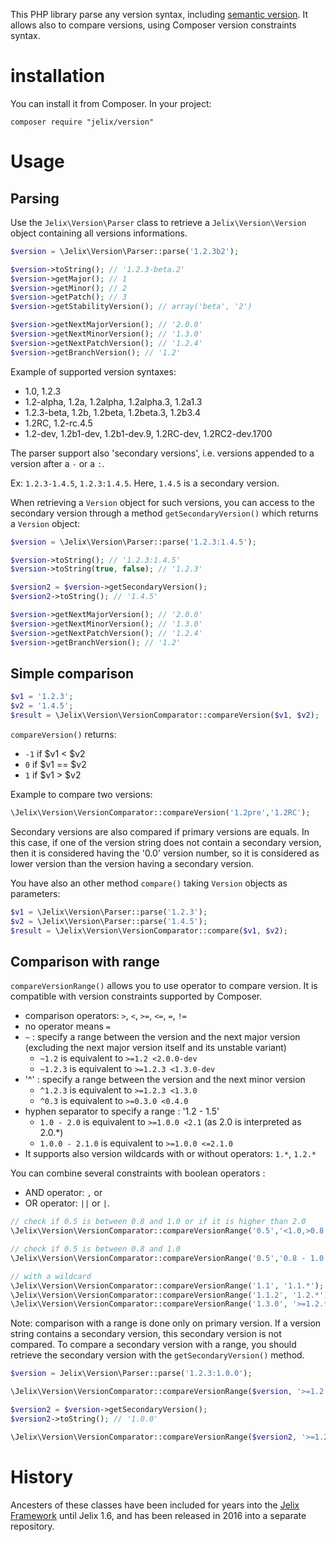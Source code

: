 This PHP library parse any version syntax, including [semantic version](https://semver.org). It allows
also to compare versions, using Composer version constraints syntax.

# installation

You can install it from Composer. In your project:

```
composer require "jelix/version"
```

# Usage

## Parsing

Use the `Jelix\Version\Parser` class to retrieve a `Jelix\Version\Version` object
containing all versions informations.

```php
$version = \Jelix\Version\Parser::parse('1.2.3b2');

$version->toString(); // '1.2.3-beta.2'
$version->getMajor(); // 1
$version->getMinor(); // 2
$version->getPatch(); // 3
$version->getStabilityVersion(); // array('beta', '2')

$version->getNextMajorVersion(); // '2.0.0'
$version->getNextMinorVersion(); // '1.3.0'
$version->getNextPatchVersion(); // '1.2.4'
$version->getBranchVersion(); // '1.2'
```

Example of supported version syntaxes:

- 1.0, 1.2.3
- 1.2-alpha, 1.2a, 1.2alpha, 1.2alpha.3, 1.2a1.3
- 1.2.3-beta, 1.2b, 1.2beta, 1.2beta.3, 1.2b3.4
- 1.2RC, 1.2-rc.4.5
- 1.2-dev, 1.2b1-dev, 1.2b1-dev.9, 1.2RC-dev, 1.2RC2-dev.1700

The parser support also 'secondary versions', i.e. versions appended to a version
after a `-` or a `:`. 

Ex: `1.2.3-1.4.5`, `1.2.3:1.4.5`. Here, `1.4.5` is a secondary version.

When retrieving a `Version` object for such versions, you can access to the secondary
version through a method `getSecondaryVersion()` which returns a `Version` object:

```php
$version = \Jelix\Version\Parser::parse('1.2.3:1.4.5');

$version->toString(); // '1.2.3:1.4.5'
$version->toString(true, false); // '1.2.3'

$version2 = $version->getSecondaryVersion();
$version2->toString(); // '1.4.5'

$version->getNextMajorVersion(); // '2.0.0'
$version->getNextMinorVersion(); // '1.3.0'
$version->getNextPatchVersion(); // '1.2.4'
$version->getBranchVersion(); // '1.2'

```

## Simple comparison


```php
$v1 = '1.2.3';
$v2 = '1.4.5';
$result = \Jelix\Version\VersionComparator::compareVersion($v1, $v2);
```

`compareVersion()` returns:

- `-1` if $v1 < $v2
- `0` if $v1 == $v2
- `1` if $v1 > $v2


Example to compare two versions:

```php
\Jelix\Version\VersionComparator::compareVersion('1.2pre','1.2RC');
```

Secondary versions are also compared if primary versions are equals.
In this case, if one of the version string does not contain a
secondary version, then it is considered having the '0.0' version number,
so it is considered as lower version than the version having a secondary
version.

You have also an other method `compare()` taking `Version` objects as parameters:


```php
$v1 = \Jelix\Version\Parser::parse('1.2.3');
$v2 = \Jelix\Version\Parser::parse('1.4.5');
$result = \Jelix\Version\VersionComparator::compare($v1, $v2);
```



## Comparison with range

`compareVersionRange()` allows you to use operator to compare version. It
is compatible with version constraints supported by Composer.

- comparison operators: `>`, `<`, `>=`, `<=`, `=`, `!=`
- no operator means `=`
- `~` : specify a range between the version and the next major version
   (excluding the next major version itself and its unstable variant)
   - `~1.2` is equivalent to `>=1.2 <2.0.0-dev`
   - `~1.2.3` is equivalent to `>=1.2.3 <1.3.0-dev`
- '^' : specify a range between the version and the next minor version
   - `^1.2.3` is equivalent to `>=1.2.3 <1.3.0`
   - `^0.3` is equivalent to `>=0.3.0 <0.4.0`
- hyphen separator to specify a range : '1.2 - 1.5'
   - `1.0 - 2.0` is equivalent to `>=1.0.0 <2.1` (as 2.0 is interpreted as 2.0.*)
   - `1.0.0 - 2.1.0` is equivalent to `>=1.0.0 <=2.1.0`
- It supports also version wildcards with or without operators: `1.*`, `1.2.*` 


You can combine several constraints with boolean operators :

- AND operator: `,` or ` `
- OR operator: `||` or `|`.


```php
// check if 0.5 is between 0.8 and 1.0 or if it is higher than 2.0
\Jelix\Version\VersionComparator::compareVersionRange('0.5','<1.0,>0.8|>2.0');

// check if 0.5 is between 0.8 and 1.0
\Jelix\Version\VersionComparator::compareVersionRange('0.5','0.8 - 1.0');

// with a wildcard
\Jelix\Version\VersionComparator::compareVersionRange('1.1', '1.1.*'); // returns true
\Jelix\Version\VersionComparator::compareVersionRange('1.1.2', '1.2.*'); // returns false
\Jelix\Version\VersionComparator::compareVersionRange('1.3.0', '>=1.2.*'); // returns true
```

Note: comparison with a range is done only on primary version. If a version string contains
a secondary version, this secondary version is not compared. To compare a secondary version
with a range, you should retrieve the secondary version with the `getSecondaryVersion()` method.

```php
$version = Jelix\Version\Parser::parse('1.2.3:1.0.0');

\Jelix\Version\VersionComparator::compareVersionRange($version, '>=1.2.*'); // returns true

$version2 = $version->getSecondaryVersion();
$version2->toString(); // '1.0.0'

\Jelix\Version\VersionComparator::compareVersionRange($version2, '>=1.2.*'); // returns false

```


# History

Ancesters of these classes have been included for years into the [Jelix Framework](http://jelix.org)
until Jelix 1.6, and has been released in 2016 into a separate repository.

